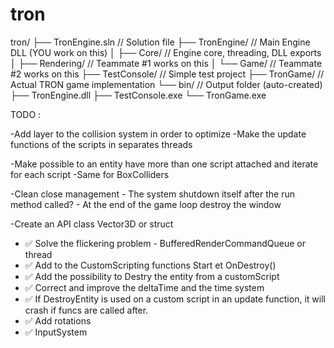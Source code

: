 # tron

tron/
├── TronEngine.sln           // Solution file
├── TronEngine/              // Main Engine DLL (YOU work on this)
│   ├── Core/               // Engine core, threading, DLL exports
│   ├── Rendering/          // Teammate #1 works on this
│   └── Game/              // Teammate #2 works on this
├── TestConsole/           // Simple test project
├── TronGame/             // Actual TRON game implementation
└── bin/                  // Output folder (auto-created)
    ├── TronEngine.dll
    ├── TestConsole.exe
    └── TronGame.exe


TODO : 

-Add layer to the collision system in order to optimize
-Make the update functions of the scripts in separates threads

-Make possible to an entity have more than one script attached and iterate for each script
-Same for BoxColliders

-Clean close management - The system shutdown itself after the run method called? - At the end of the game loop destroy the window

-Create an API class Vector3D or struct

- ✅ Solve the flickering problem - BufferedRenderCommandQueue or thread
- ✅ Add to the CustomScripting functions Start et OnDestroy()
- ✅ Add the possibility to Destry the entity from a customScript
- ✅ Correct and improve the deltaTime and the time system
- ✅ If DestroyEntity is used on a custom script in an update function, it will crash if funcs are called after.
- ✅ Add rotations
- ✅ InputSystem



